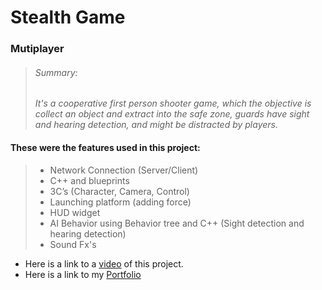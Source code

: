 # Stealth Game

### Mutiplayer

> ###### Summary:
> *It's a cooperative first person shooter game, which the objective is collect an object and extract into the safe zone, guards have sight and hearing detection, and might be distracted by players.*

#### These were the features used in this project:

> - Network Connection (Server/Client)
> - C++ and blueprints
> - 3C’s (Character, Camera, Control)
> - Launching platform (adding force)
> - HUD widget
> - AI Behavior using Behavior tree and C++ (Sight detection and hearing detection)
> - Sound Fx's

- Here is a link to a [video](https://drive.google.com/file/d/1SJnmG-yL5KWcF7Y1oY_T6wPHR52S7nh5/view) of this project.
- Here is a link to my [Portfolio](https://wandin.github.io/portfoliogithub.io/)

